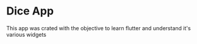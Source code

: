 # Dice App
####

This app was crated with the objective to learn flutter and understand it's various widgets